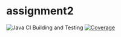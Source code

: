 # assignment2 
![Java CI Building and Testing](https://github.com/alecava41/assignment2/actions/workflows/build.yml/badge.svg)
[![Coverage](../badges/jacoco.svg)](https://github.com/alecava41/assignment2/actions/workflows/build.yml)
